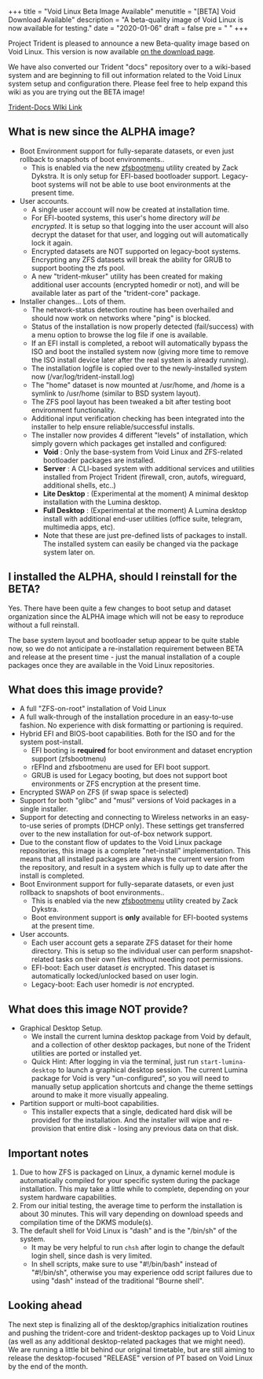 +++
title = "Void Linux Beta Image Available"
menutitle = "[BETA] Void Download Available"
description = "A beta-quality image of Void Linux is now available for testing."
date = "2020-01-06"
draft = false
pre = "<i class='fa fa-exclamation'></i>	"
+++


Project Trident is pleased to announce a new Beta-quality image based on Void Linux. This version is now available [on the download page](/download).

We have also converted our Trident "docs" repository over to a wiki-based system and are beginning to fill out information related to the Void Linux system setup and configuration there.
Please feel free to help expand this wiki as you are trying out the BETA image!

[Trident-Docs WIki Link](https://github.com/project-trident/trident-docs/wiki)


## What is new since the ALPHA image?

* Boot Environment support for fully-separate datasets, or even just rollback to snapshots of boot environments.. 
   * This is enabled via the new [zfsbootmenu](https://github.com/zdykstra/zfsbootmenu) utility created by Zack Dykstra. It is only setup for EFI-based bootloader support. Legacy-boot systems will not be able to use boot environments at the present time.
* User accounts. 
   * A single user account will now be created at installation time.
   * For EFI-booted systems, this user's home directory *will be encrypted*. It is setup so that logging into the user account will also decrypt the dataset for that user, and logging out will automatically lock it again.
   * Encrypted datasets are NOT supported on legacy-boot systems. Encrypting any ZFS datasets will break the ability for GRUB to support booting the zfs pool.
   * A new "trident-mkuser" utility has been created for making additional user accounts (encrypted homedir or not), and will be available later as part of the "trident-core" package.
* Installer changes... Lots of them.
   * The network-status detection routine has been overhailed and should now work on networks where "ping" is blocked.
   * Status of the installation is now properly detected (fail/success) with a menu option to browse the log file if one is available.
   * If an EFI install is completed, a reboot will automatically bypass the ISO and boot the installed system now (giving more time to remove the ISO install device later after the real system is already running).
   * The installation logfile is copied over to the newly-installed system now (/var/log/trident-install.log)
   * The "home" dataset is now mounted at /usr/home, and /home is a symlink to /usr/home (similar to BSD system layout).
   * The ZFS pool layout has been tweaked a bit after testing boot environment functionality.
   * Additional input verification checking has been integrated into the installer to help ensure reliable/successful installs.
   * The installer now provides 4 different "levels" of installation, which simply govern which packages get installed and configured:
      * **Void** : Only the base-system from Void Linux and ZFS-related bootloader packages are installed.
      * **Server** : A CLI-based system with additional services and utilities installed from Project Trident (firewall, cron, autofs, wireguard, additional shells, etc..)
      * **Lite Desktop** : (Experimental at the moment) A minimal desktop installation with the Lumina desktop.
      * **Full Desktop** : (Experimental at the moment) A Lumina desktop install with additional end-user utilities (office suite, telegram, multimedia apps, etc).
      * Note that these are just pre-defined lists of packages to install. The installed system can easily be changed via the package system later on.

## I installed the ALPHA, should I reinstall for the BETA?
Yes. There have been quite a few changes to boot setup and dataset organization since the ALPHA image which will not be easy to reproduce without a full reinstall.

The base system layout and bootloader setup appear to be quite stable now, so we do not anticipate a re-installation requirement between BETA and release at the present time - just the manual installation of a couple packages once they are available in the Void Linux repositories.

## What does this image provide?
* A full "ZFS-on-root" installation of Void Linux
* A full walk-through of the installation procedure in an easy-to-use fashion. No experience with disk formatting or partioning is required.
* Hybrid EFI and BIOS-boot capabilities. Both for the ISO and for the system post-install.
   * EFI booting is **required** for boot environment and dataset encryption support (zfsbootmenu)
   * rEFInd and zfsbootmenu are used for EFI boot support.
   * GRUB is used for Legacy booting, but does not support boot environments or ZFS encryption at the present time.
* Encrypted SWAP on ZFS (if swap space is selected)
* Support for both "glibc" and "musl" versions of Void packages in a single installer.
* Support for detecting and connecting to Wireless networks in an easy-to-use series of prompts (DHCP only). These settings get transferred over to the new installation for out-of-box network support.
* Due to the constant flow of updates to the Void Linux package repositories, this image is a complete "net-install" implementation. This means that all installed packages are always the current version from the repository, and result in a system which is fully up to date after the install is completed.
* Boot Environment support for fully-separate datasets, or even just rollback to snapshots of boot environments.. 
   * This is enabled via the new [zfsbootmenu](https://github.com/zdykstra/zfsbootmenu) utility created by Zack Dykstra. 
   * Boot environment support is **only** available for EFI-booted systems at the present time.
* User accounts. 
   * Each user account gets a separate ZFS dataset for their home directory. This is setup so the individual user can perform snapshot-related tasks on their own files without needing root permissions.
   * EFI-boot: Each user dataset *is* encrypted. This dataset is automatically locked/unlocked based on user login.
   * Legacy-boot: Each user homedir is *not* encrypted.

## What does this image NOT provide?

* Graphical Desktop Setup. 
   * We install the current lumina desktop package from Void by default, and a collection of other desktop packages, but none of the Trident utilities are ported or installed yet. 
   * Quick Hint: After logging in via the terminal, just run `start-lumina-desktop` to launch a graphical desktop session. The current Lumina package for Void is very "un-configured", so you will need to manually setup application shortcuts and change the theme settings around to make it more visually appealing.
* Partition support or multi-boot capabilities. 
   * This installer expects that a single, dedicated hard disk will be provided for the installation. And the installer will wipe and re-provision that entire disk - losing any previous data on that disk.

## Important notes

1. Due to how ZFS is packaged on Linux, a dynamic kernel module is automatically compiled for your specific system during the package installation. This may take a little while to complete, depending on your system hardware capabilities.
2. From our initial testing, the average time to perform the installation is about 30 minutes. This will vary depending on download speeds and compilation time of the DKMS module(s).
3. The default shell for Void Linux is "dash" and is the "/bin/sh" of the system.
   * It may be very helpful to run `chsh` after login to change the default login shell, since dash is very limited.
   * In shell scripts, make sure to use "#!/bin/bash" instead of "#!/bin/sh", otherwise you may experience odd script failures due to using "dash" instead of the traditional "Bourne shell".

## Looking ahead
The next step is finalizing all of the desktop/graphics initialization routines and pushing the trident-core and trident-desktop packages up to Void Linux (as well as any additional desktop-related packages that we might need). We are running a little bit behind our original timetable, but are still aiming to release the desktop-focused "RELEASE" version of PT based on Void Linux by the end of the month.
